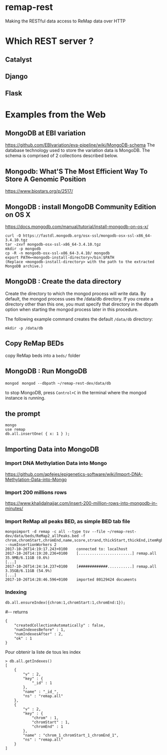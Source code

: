 # remap-rest
Making the RESTful data access to ReMap data over HTTP

# Which REST server ?

## Catalyst 

## Django 

## Flask



#  Examples from the Web

## MongoDB at EBI variation
 https://github.com/EBIvariation/eva-pipeline/wiki/MongoDB-schema
 The database technology used to store the variation data is MongoDB. The schema is comprised of 2 collections described below.

## Mongodb: What'S The Most Efficient Way To Store A Genomic Position
https://www.biostars.org/p/2517/

## MongoDB : install MongoDB Community Edition on OS X
 https://docs.mongodb.com/manual/tutorial/install-mongodb-on-os-x/
 
 ```
curl -O https://fastdl.mongodb.org/osx-ssl/mongodb-osx-ssl-x86_64-3.4.10.tgz
tar -zxvf mongodb-osx-ssl-x86_64-3.4.10.tgz
mkdir -p mongodb
cp -R -n mongodb-osx-ssl-x86_64-3.4.10/ mongodb
export PATH=<mongodb-install-directory>/bin:$PATH
(Replace <mongodb-install-directory> with the path to the extracted MongoDB archive.)
```

## MongoDB : Create the data directory
Create the directory to which the mongod process will write data. By default, the mongod process uses the /data/db directory. If you create a directory other than this one, you must specify that directory in the dbpath option when starting the mongod process later in this procedure.

The following example command creates the default ```/data/db``` directory:

```mkdir -p /data/db```
## Copy ReMap BEDs 
copy ReMap beds into a ```beds/``` folder

## MongoDB : Run MongoDB

```mongod ```
```mongod --dbpath ~/remap-rest-dev/data/db```

to stop MongoDB, press ```Control+C``` in the terminal where the mongod instance is running.

## the prompt

``` 
mongo
use remap
db.all.insertOne( { x: 1 } );
```

## Importing Data into MongoDB

### Import DNA Methylation Data into Mongo
https://github.com/apfejes/epigenetics-software/wiki/Import-DNA-Methylation-Data-into-Mongo

### Import 200 millions rows
https://www.khalidalnajjar.com/insert-200-million-rows-into-mongodb-in-minutes/


### Import ReMap all peaks BED, as simple BED tab file
```
mongoimport -d remap -c all --type tsv --file ~/remap-rest-dev/data/beds/ReMap2_allPeaks.bed -f chrom,chromStart,chromEnd,name,score,strand,thickStart,thickEnd,itemRgb  --numInsertionWorkers 2
2017-10-26T14:19:17.243+0100	connected to: localhost
2017-10-26T14:19:20.236+0100	[........................] remap.all	35.9MB/6.11GB (0.6%)
[...]
2017-10-26T14:24:14.237+0100	[#############...........] remap.all	3.35GB/6.11GB (54.9%)
[...]
2017-10-26T14:28:46.596+0100	imported 80129424 documents
```

### Indexing 
```
db.all.ensureIndex({chrom:1,chromStart:1,chromEnd:1}); 
```
#-- returns
```
{
	"createdCollectionAutomatically" : false,
	"numIndexesBefore" : 1,
	"numIndexesAfter" : 2,
	"ok" : 1
}
```
Pour obtenir la liste de tous les index 
```
> db.all.getIndexes()
[
	{
		"v" : 2,
		"key" : {
			"_id" : 1
		},
		"name" : "_id_",
		"ns" : "remap.all"
	},
	{
		"v" : 2,
		"key" : {
			"chrom" : 1,
			"chromStart" : 1,
			"chromEnd" : 1
		},
		"name" : "chrom_1_chromStart_1_chromEnd_1",
		"ns" : "remap.all"
	}
]
```






